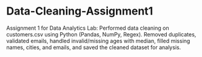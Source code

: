 # Data-Cleaning-Assignment1
Assignment 1 for Data Analytics Lab: Performed data cleaning on customers.csv using Python (Pandas, NumPy, Regex). Removed duplicates, validated emails, handled invalid/missing ages with median, filled missing names, cities, and emails, and saved the cleaned dataset for analysis.
